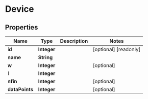 

# Device

## Properties

Name | Type | Description | Notes
------------ | ------------- | ------------- | -------------
**id** | **Integer** |  |  [optional] [readonly]
**name** | **String** |  | 
**w** | **Integer** |  |  [optional]
**l** | **Integer** |  | 
**nfin** | **Integer** |  |  [optional]
**dataPoints** | **Integer** |  |  [optional]



